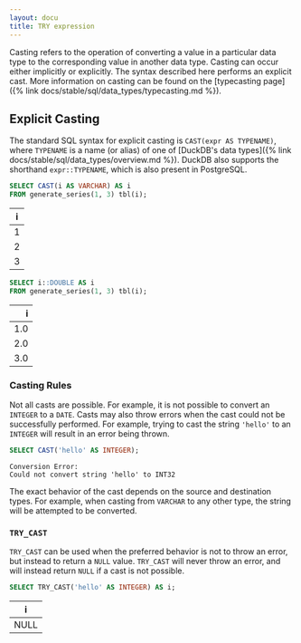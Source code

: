 ```yaml
---
layout: docu
title: TRY expression
---
```


<div id="rrdiagram"></div>

Casting refers to the operation of converting a value in a particular data type to the corresponding value in another data type.
Casting can occur either implicitly or explicitly. The syntax described here performs an explicit cast. More information on casting can be found on the [typecasting page]({% link docs/stable/sql/data_types/typecasting.md %}).

## Explicit Casting

The standard SQL syntax for explicit casting is `CAST(expr AS TYPENAME)`, where `TYPENAME` is a name (or alias) of one of [DuckDB's data types]({% link docs/stable/sql/data_types/overview.md %}). DuckDB also supports the shorthand `expr::TYPENAME`, which is also present in PostgreSQL.

```sql
SELECT CAST(i AS VARCHAR) AS i
FROM generate_series(1, 3) tbl(i);
```

| i |
|---|
| 1 |
| 2 |
| 3 |

```sql
SELECT i::DOUBLE AS i
FROM generate_series(1, 3) tbl(i);
```

|  i  |
|----:|
| 1.0 |
| 2.0 |
| 3.0 |

### Casting Rules

Not all casts are possible. For example, it is not possible to convert an `INTEGER` to a `DATE`. Casts may also throw errors when the cast could not be successfully performed. For example, trying to cast the string `'hello'` to an `INTEGER` will result in an error being thrown.

```sql
SELECT CAST('hello' AS INTEGER);
```

```console
Conversion Error:
Could not convert string 'hello' to INT32
```

The exact behavior of the cast depends on the source and destination types. For example, when casting from `VARCHAR` to any other type, the string will be attempted to be converted.

### `TRY_CAST`

`TRY_CAST` can be used when the preferred behavior is not to throw an error, but instead to return a `NULL` value. `TRY_CAST` will never throw an error, and will instead return `NULL` if a cast is not possible.

```sql
SELECT TRY_CAST('hello' AS INTEGER) AS i;
```

|  i   |
|------|
| NULL |
